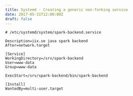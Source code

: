 ```yaml
---
title: Systemd - Creating a generic non-forking service
date: 2017-05-31T12:00:00Z
draft: false
---
```

    # /etc/systemd/system/spark-backend.service

    Description=iix.se java spark backend
    After=network.target

    [Service]
    WorkingDirectory=/srv/spark-backend
    User=www-data
    Group=www-data

    ExecStart=/srv/spark-backend/bin/spark-backend

    [Install]
    WantedBy=multi-user.target

